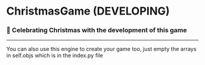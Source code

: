 # ChristmasGame (DEVELOPING)
### 🎅 Celebrating Christmas with the development of this game

<hr>

<p>You can also use this engine to create your game too, just empty the arrays in self.objs which is in the index.py file</p>

